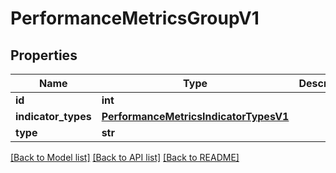 # PerformanceMetricsGroupV1

## Properties
Name | Type | Description | Notes
------------ | ------------- | ------------- | -------------
**id** | **int** |  | [optional] 
**indicator_types** | [**PerformanceMetricsIndicatorTypesV1**](PerformanceMetricsIndicatorTypesV1.md) |  | [optional] 
**type** | **str** |  | [optional] 

[[Back to Model list]](../README.md#documentation-for-models) [[Back to API list]](../README.md#documentation-for-api-endpoints) [[Back to README]](../README.md)



